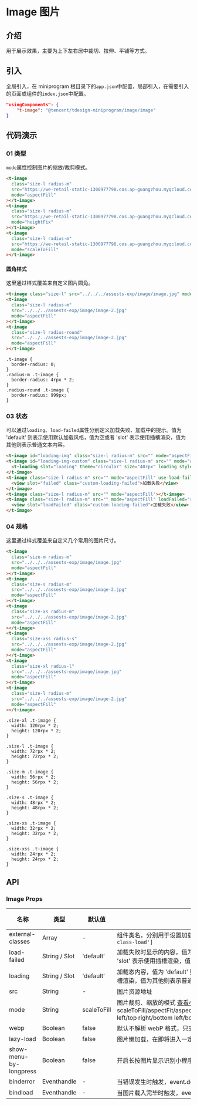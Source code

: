 # Image 图片

## 介绍

用于展示效果，主要为上下左右居中裁切、拉伸、平铺等方式。

## 引入

全局引入，在 miniprogram 根目录下的`app.json`中配置，局部引入，在需要引入的页面或组件的`index.json`中配置。

```json
"usingComponents": {
    "t-image": "@tencent/tdesign-miniprogram/image/image"
}
```

## 代码演示

### 01 类型

`mode`属性控制图片的缩放/裁剪模式。

```html
<t-image
  class="size-l radius-m"
  src="https://we-retail-static-1300977798.cos.ap-guangzhou.myqcloud.com/retail-ui/components-exp/image/image.jpg"
  mode="aspectFill"
></t-image>
<t-image
  class="size-l radius-m"
  src="https://we-retail-static-1300977798.cos.ap-guangzhou.myqcloud.com/retail-ui/components-exp/image/image.jpg"
  mode="heightFix"
></t-image>
<t-image
  class="size-l radius-m"
  src="https://we-retail-static-1300977798.cos.ap-guangzhou.myqcloud.com/retail-ui/components-exp/image/image.jpg"
  mode="scaleToFill"
></t-image>
```

#### 圆角样式

这里通过样式覆盖来自定义图片圆角。

```html
<t-image class="size-l" src="../../../assests-exp/image/image.jpg" mode="aspectFill"></t-image>
<t-image
  class="size-l radius-m"
  src="../../../assests-exp/image/image-2.jpg"
  mode="aspectFill"
></t-image>
<t-image
  class="size-l radius-round"
  src="../../../assests-exp/image/image-2.jpg"
  mode="aspectFill"
></t-image>
```

```less
.t-image {
  border-radius: 0;
}
.radius-m .t-image {
  border-radius: 4rpx * 2;
}
.radius-round .t-image {
  border-radius: 999px;
}
```

### 03 状态

可以通过`loading`、`load-failed`属性分别定义加载失败、加载中的提示。值为 'default' 则表示使用默认加载风格，值为空或者 'slot' 表示使用插槽渲染，值为其他则表示普通文本内容。

```html
<t-image id="loading-img" class="size-l radius-m" src="" mode="aspectFill"></t-image>
<t-image id="loading-img-custom" class="size-l radius-m" src="" mode="aspectFill" loading="slot">
  <t-loading slot="loading" theme="circular" size="40rpx" loading style="opacity: 0.6"></t-loading>
</t-image>
<t-image class="size-l radius-m" src="" mode="aspectFill" use-load-failed-slot>
  <view slot="failed" class="custom-loading-failed">加载失败</view>
</t-image>
<t-image class="size-l radius-m" src="" mode="aspectFill"></t-image>
<t-image class="size-l radius-m" src="" mode="aspectFill" loadFailed="slot">
  <view slot="loadFailed" class="custom-loading-failed">加载失败</view>
</t-image>
```

### 04 规格

这里通过样式覆盖来自定义几个常用的图片尺寸。

```html
<t-image
  class="size-m radius-m"
  src="../../../assests-exp/image/image.jpg"
  mode="aspectFill"
></t-image>
<t-image
  class="size-s radius-m"
  src="../../../assests-exp/image/image-2.jpg"
  mode="aspectFill"
></t-image>
<t-image
  class="size-xs radius-m"
  src="../../../assests-exp/image/image-2.jpg"
  mode="aspectFill"
></t-image>
<t-image
  class="size-xss radius-s"
  src="../../../assests-exp/image/image-2.jpg"
  mode="aspectFill"
></t-image>
<t-image
  class="size-xl radius-l"
  src="../../../assests-exp/image/image.jpg"
  mode="aspectFill"
></t-image>
<t-image
  class="size-l radius-m"
  src="../../../assests-exp/image/image-2.jpg"
  mode="aspectFill"
></t-image>
```

```less
.size-xl .t-image {
  width: 120rpx * 2;
  height: 120rpx * 2;
}

.size-l .t-image {
  width: 72rpx * 2;
  height: 72rpx * 2;
}

.size-m .t-image {
  width: 56rpx * 2;
  height: 56rpx * 2;
}

.size-s .t-image {
  width: 48rpx * 2;
  height: 48rpx * 2;
}

.size-xs .t-image {
  width: 32rpx * 2;
  height: 32rpx * 2;
}

.size-xss .t-image {
  width: 24rpx * 2;
  height: 24rpx * 2;
}
```

## API

### Image Props

| 名称                   | 类型          | 默认值      | 说明                                                                                                                                                                                                                                               | 必传 |
| ---------------------- | ------------- | ----------- | -------------------------------------------------------------------------------------------------------------------------------------------------------------------------------------------------------------------------------------------------- | ---- |
| external-classes       | Array         | -           | 组件类名，分别用于设置加载组件外层元素，中间内容等元素类名。`['t-class', 't-class-load']`                                                                                                                                                          | N    |
| load-failed            | String / Slot | 'default'   | 加载失败时显示的内容，值为 'default' 则表示使用默认加载失败风格，值为空或者 'slot' 表示使用插槽渲染，值为其他则表示普通文本内容，如“加载失败”                                                                                                      | N    |
| loading                | String / Slot | 'default'   | 加载态内容，值为 'default' 则表示使用默认加载中风格，值为空或者 'slot' 表示使用插槽渲染，值为其他则表示普通文本内容，如“加载中”                                                                                                                    | N    |
| src                    | String        | -           | 图片资源地址                                                                                                                                                                                                                                       | N    |
| mode                   | String        | scaleToFill | 图片裁剪、缩放的模式 [查看小程序文档](https://developers.weixin.qq.com/miniprogram/dev/component/image.html)。可选项：scaleToFill/aspectFit/aspectFill/widthFix/heightFix/top/bottom/center/left/right/top left/top right/bottom left/bottom right | N    |
| webp                   | Boolean       | false       | 默认不解析 webP 格式，只支持网络资源                                                                                                                                                                                                               | N    |
| lazy-load              | Boolean       | false       | 图片懒加载，在即将进入一定范围（上下三屏）时才开始加载                                                                                                                                                                                             | N    |
| show-menu-by-longpress | Boolean       | false       | 开启长按图片显示识别小程序码菜单                                                                                                                                                                                                                   | N    |
| binderror              | Eventhandle   | -           | 当错误发生时触发，event.detail = {errMsg}                                                                                                                                                                                                          | N    |
| bindload               | Eventhandle   | -           | 当图片载入完毕时触发，event.detail = {height, width}                                                                                                                                                                                               | N    |
